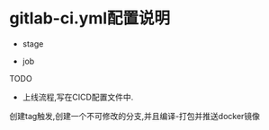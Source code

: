 
# gitlab-ci.yml配置说明

* stage

* job

TODO

* 上线流程,写在CICD配置文件中.

创建tag触发,创建一个不可修改的分支,并且编译-打包并推送docker镜像

